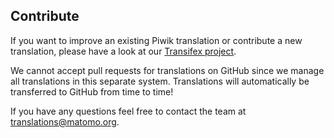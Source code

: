 ## Contribute

If you want to improve an existing Piwik translation or contribute a new translation, please have a look at our [Transifex project](https://translations.piwik.org).

We cannot accept pull requests for translations on GitHub since we manage all translations in this separate system. Translations will automatically be transferred to GitHub from time to time!

If you have any questions feel free to contact the team at translations@matomo.org.
